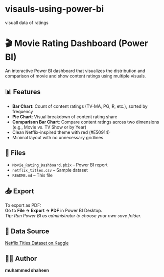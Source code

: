 # visauls-using-power-bi
visuall data of ratings
# 🎬 Movie Rating Dashboard (Power BI)

An interactive Power BI dashboard that visualizes the distribution and comparison of movie and show content ratings using multiple visuals.

## 📊 Features

- **Bar Chart**: Count of content ratings (TV-MA, PG, R, etc.), sorted by frequency
- **Pie Chart**: Visual breakdown of content rating share
- **Comparison Bar Chart**: Compare content ratings across two dimensions (e.g., Movie vs. TV Show or by Year)
- Clean Netflix-inspired theme with red (#E50914)
- Minimal layout with no unnecessary gridlines

## 📁 Files

- `Movie_Rating_Dashboard.pbix` – Power BI report
- `netflix_titles.csv` – Sample dataset
- `README.md` – This file

## 📤 Export

To export as PDF:  
Go to **File → Export → PDF** in Power BI Desktop.  
*Tip: Run Power BI as administrator to choose your own save folder.*

## 📌 Data Source

[Netflix Titles Dataset on Kaggle](https://www.kaggle.com/datasets/shivamb/netflix-shows)

## 👨‍💻 Author

**muhammed shaheen**  

